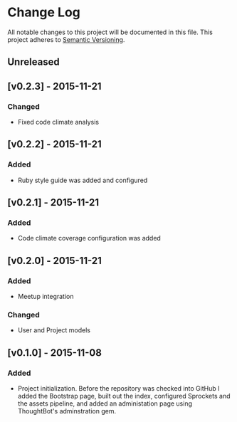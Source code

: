 # Change Log
All notable changes to this project will be documented in this file.
This project adheres to [Semantic Versioning](http://semver.org/).

## Unreleased

## [v0.2.3] - 2015-11-21
### Changed
- Fixed code climate analysis

## [v0.2.2] - 2015-11-21
### Added
- Ruby style guide was added and configured

## [v0.2.1] - 2015-11-21
### Added
- Code climate coverage configuration was added

## [v0.2.0] - 2015-11-21
### Added
- Meetup integration

### Changed
- User and Project models

## [v0.1.0] - 2015-11-08

### Added
- Project initialization. Before the repository was checked into GitHub I added the Bootstrap page, built out the index, configured Sprockets and the assets pipeline, and added an administation page using ThoughtBot's adminstration gem.
